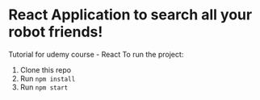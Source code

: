 # React Application to search all your robot friends!
Tutorial for udemy course - React
To run the project:

1. Clone this repo
2. Run `npm install`
3. Run `npm start`
